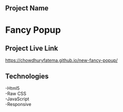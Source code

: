 ## Project Name
# Fancy Popup
## Project Live Link
https://chowdhuryfatema.github.io/new-fancy-popup/
## Technologies
-Html5 </br>
-Raw CSS </br>
-JavaScript </br>
-Responsive
